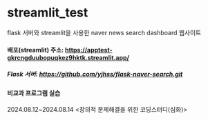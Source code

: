 # streamlit_test
flask 서버와 streamlit을 사용한 naver news search dashboard 웹사이트

#### 배포(streamlit) 주소: https://apptest-gkrcngduubopuqkez9hktk.streamlit.app/
##### Flask 서버: https://github.com/yjhss/flask-naver-search.git

#### 비교과 프로그램 실습
2024.08.12~2024.08.14 <창의적 문제해결을 위한 코딩스터디(심화)>

